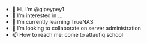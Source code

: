 - 👋 Hi, I’m @gipeypey1
- 👀 I’m interested in ...
- 🌱 I’m currently learning TrueNAS
- 💞️ I’m looking to collaborate on server administration
- 📫 How to reach me: come to attaufiq school

<!---
gipeypey1/gipeypey1 is a ✨ special ✨ repository because its `README.md` (this file) appears on your GitHub profile.
You can click the Preview link to take a look at your changes.
--->
